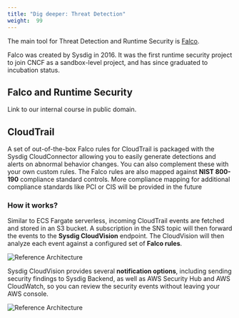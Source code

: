 ```yaml
---
title: "Dig deeper: Threat Detection"
weight:  99
---
```


The main tool for Threat Detection and Runtime Security is [Falco](falco.org).

Falco was created by Sysdig in 2016.  It was the first runtime security project to join CNCF as a sandbox-level project, and has since graduated to incubation status.

## Falco and Runtime Security

Link to our internal course in public domain.


## CloudTrail

A set of out-of-the-box Falco rules for CloudTrail is packaged with the Sysdig CloudConnector allowing you to easily generate detections and alerts on abnormal behavior changes. 
You can also complement these with your own custom rules.
The Falco rules are also mapped against **NIST 800-190** compliance standard controls. More compliance mapping for additional compliance standards like PCI or CIS will be provided in the future

### How it works?

Similar to ECS Fargate serverless, incoming CloudTrail events are fetched and stored in an S3 bucket. A subscription in the SNS topic will then forward the events to the **Sysdig CloudVision** endpoint. The CloudVision will then analyze each event against a configured set of **Falco rules**.

![Reference Architecture](/images/50_module_3/image6.png)

Sysdig CloudVision provides several **notification options**, including sending security findings to Sysdig Backend, as well as AWS Security Hub and AWS CloudWatch, so you can review the security events without leaving your AWS console.

![Reference Architecture](/images/50_module_3/image4.png)
